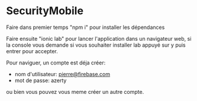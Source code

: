 # SecurityMobile


Faire dans premier temps "npm i" pour installer les dépendances

Faire ensuite "ionic lab" pour lancer l'application dans un navigateur web, si la console vous demande si vous souhaiter installer lab appuyé sur y puis entrer pour accepter.

Pour naviguer, un compte est déja créer:
- nom d'utilisateur: pierre@firebase.com
- mot de passe: azerty

ou bien vous pouvez vous meme créer un autre compte.